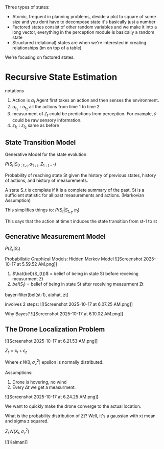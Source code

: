 Three types of states:

- Atomic, frequent in planning problems, devide a plot to square of some size and you dont have to decompose state it's basically just a number
- Factored states consist of other random variables and we make it into a long vector, everything in the perception module is basically a random state
- Structured (relational) states are when we're interested in creating relationships (im on top of a table)

We're focusing on factored states.

# Recursive State Estimation

notations
1. Action is $\alpha_{t}$ Agent first takes an action and then senses the environment.
2. $\alpha_{t_{2}}:a_{t_{2}}$ all the actions from time 1 to time 2
3. measurment of $Z_{t}$ could be predictions from perception. For example, $\hat{y}$ could be raw sensory information.
4. $z_{t_{1}}:z_{t_{2}}$ same as before

## State Transition Model

Generative Model for the state evolution.

$P(S_{t} | S_{0: t_{-1}}, \alpha_{1:t}, Z_{1:t-1})$

Probability of reaching state St given the history of previous states, history of actions, and history of measurements.

A state S_t is complete if it is a complete summary of the past.
St is a sufficient statistic for all past measurements and actions. (Markovian Assumption)

This simplifies things to:
$P(S_{t} | S_{t_{-1}}, \alpha_{t})$

This says that the action at time t induces the state transition from st-1 to st

## Generative Measurement Model

$P(Z_{t}|S_{t})$

Probabilistic Graphical Models: 
Hidden Merkov Model
![[Screenshot 2025-10-17 at 5.59.52 AM.png]]

1. $\hat{bel}(S_{t})$ = belief of being in state St before receiving measurment Zt
2. $bel(S_{t})$ = belief of being in state St after receiving measurment Zt

bayer-filter(bel(st-1), alphat, zt)

involves 2 steps: 
![[Screenshot 2025-10-17 at 6.07.25 AM.png]]

Why Bayes?
![[Screenshot 2025-10-17 at 6.10.02 AM.png]]

## The Drone Localization Problem

![[Screenshot 2025-10-17 at 6.21.53 AM.png]]

$Z_{t} = x_{t}+ \epsilon_{z}$ 

Where $\epsilon ~ N(0,\sigma_{z}^{2})$  epsilon is normally distributed.

Assumptions:
1. Drone is hovering, no wind
2. Every $\Delta t$ we get a measurment.

![[Screenshot 2025-10-17 at 6.24.25 AM.png]]

We want to quickly make the drone converge to the actual location.

What is the probability distribution of Zt? Well, it's a gaussian with xt mean and sigma z squared.

$Z_{t}~ N(X_{t}, \sigma_{z}^{2})$


![[Kalman]]
